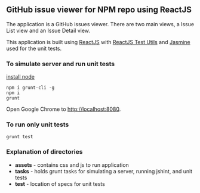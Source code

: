 ## GitHub issue viewer for NPM repo using ReactJS

The application is a GitHub issues viewer. There are two main views, a Issue List view and an Issue Detail view.

This application is built using [ReactJS](https://facebook.github.io/react/) with [ReactJS Test Utils](https://facebook.github.io/react/docs/test-utils.html) and [Jasmine](http://jasmine.github.io) used for the unit tests.


### To simulate server and run unit tests

[install node](https://nodejs.org/download/)

```
npm i grunt-cli -g
npm i
grunt
```

Open Google Chrome to [http://localhost:8080](http://localhost:8080).

### To run only unit tests

```
grunt test
```

### Explanation of directories

- **assets** - contains css and js to run application  
- **tasks** - holds grunt tasks for simulating a server, running jshint, and unit tests  
- **test** - location of specs for unit tests  

